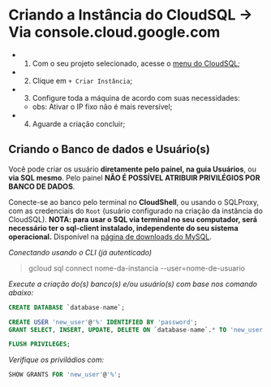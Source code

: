 # Criando a Instância do CloudSQL -> Via console.cloud.google.com

- 1. Com o seu projeto selecionado, acesse o [menu do CloudSQL](https://console.cloud.google.com/sql/instances);
- 2. Clique em `+ Criar Instância`;
- 3. Configure toda a máquina de acordo com suas necessidades:
  - obs: Ativar o IP fixo não é mais reversível;
- 4. Aguarde a criação concluir;


## Criando o Banco de dados e Usuário(s)

Você pode criar os usuário **diretamente pelo painel, na guia Usuários**, ou **via SQL mesmo**.
Pelo painel **NÃO É POSSÍVEL ATRIBUIR PRIVILÉGIOS POR BANCO DE DADOS**.

Conecte-se ao banco pelo terminal no **CloudShell**, ou usando o SQLProxy, com as credenciais do `Root` (usuário configurado na criação da instância do CloudSQL).
**NOTA: para usar o SQL via terminal no seu computador, será necessário ter o sql-client instalado, independente do seu sistema operacional.** Disponível na [página de downloads do MySQL](https://dev.mysql.com/downloads/mysql/).

*Conectando usando o CLI (já autenticado)*
> gcloud sql connect nome-da-instancia --user=nome-de-usuario

*Execute a criação do(s) banco(s) e/ou usuário(s) com base nos comando abaixo:*
```sql
CREATE DATABASE `database-name`;

CREATE USER 'new_user'@'%' IDENTIFIED BY 'password';
GRANT SELECT, INSERT, UPDATE, DELETE ON `database-name`.* TO 'new_user'@'%';

FLUSH PRIVILEGES;
```

*Verifique os priviládios com:*
```sql
SHOW GRANTS FOR 'new_user'@'%';
```
